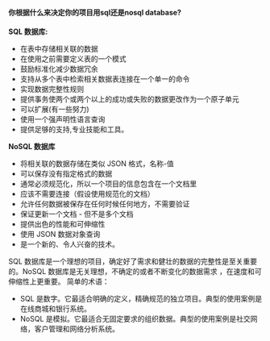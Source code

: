 #### 你根据什么来决定你的项目用sql还是nosql database?

**SQL 数据库:**

- 在表中存储相关联的数据
- 在使用之前需要定义表的一个模式
- 鼓励标准化减少数据冗余
- 支持从多个表中检索相关数据表连接在一个单一的命令
- 实现数据完整性规则
- 提供事务使两个或两个以上的成功或失败的数据更改作为一个原子单元
- 可以扩展(有一些努力)
- 使用一个强声明性语言查询
- 提供足够的支持,专业技能和工具。

**NoSQL 数据库**

- 将相关联的数据存储在类似 JSON 格式，名称-值
- 可以保存没有指定格式的数据
- 通常必须规范化，所以一个项目的信息包含在一个文档里
- 应该不需要连接（假设使用规范化的文档）
- 允许任何数据被保存在任何时候任何地方，不需要验证
- 保证更新一个文档 - 但不是多个文档
- 提供出色的性能和可伸缩性
- 使用 JSON 数据对象查询
- 是一个新的、令人兴奋的技术。

SQL 数据库是一个理想的项目，确定好了需求和健壮的数据的完整性是至关重要的。NoSQL 数据库是无关理想，不确定的或者不断变化的数据需求 ，在速度和可伸缩性上更重要。 简单的术语：

- SQL 是数字。它最适合明确的定义，精确规范的独立项目。典型的使用案例是在线商城和银行系统。
- NoSQL 是模拟。它最适合无固定要求的组织数据。典型的使用案例是社交网络，客户管理和网络分析系统。